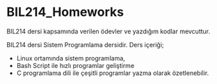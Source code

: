 # BIL214_Homeworks
BIL214 dersi kapsamında verilen ödevler ve yazdığım kodlar mevcuttur.

BIL214 dersi Sistem Programlama dersidir. Ders içeriği;
- Linux ortamında sistem programlama, 
- Bash Script ile hızlı programlar geliştirme
- C programlama dili ile çeşitli programlar yazma olarak özetlenebilir.

